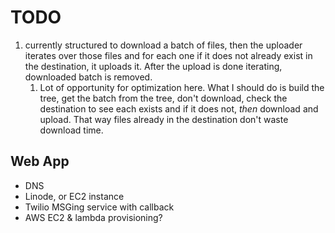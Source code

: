 # TODO

1. currently structured to download a batch of files, then the uploader iterates over those files and for each one if it does not already exist in the destination, it uploads it. After the upload is done iterating, downloaded batch is removed.
   1. Lot of opportunity for optimization here. What I should do is build the tree, get the batch from the tree, don't download, check the destination to see each exists and if it does not, _then_ download and upload. That way files already in the destination don't waste download time.

## Web App

- DNS
- Linode, or EC2 instance
- Twilio MSGing service with callback
- AWS EC2 & lambda provisioning?
